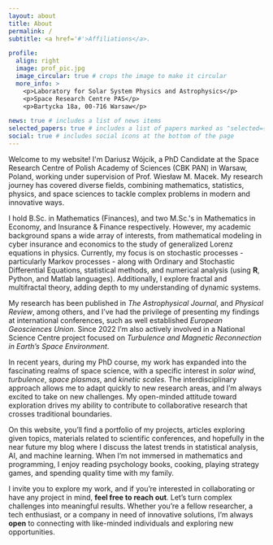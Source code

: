 ```yaml
---
layout: about
title: About
permalink: /
subtitle: <a href='#'>Affiliations</a>.

profile:
  align: right
  image: prof_pic.jpg
  image_circular: true # crops the image to make it circular
  more_info: >
    <p>Laboratory for Solar System Physics and Astrophysics</p>
    <p>Space Research Centre PAS</p>
    <p>Bartycka 18a, 00-716 Warsaw</p>

news: true # includes a list of news items
selected_papers: true # includes a list of papers marked as "selected={true}"
social: true # includes social icons at the bottom of the page
---
```


Welcome to my website! I'm Dariusz Wójcik, a PhD Candidate at the Space Research Centre of Polish Academy of Sciences (CBK PAN) in Warsaw, Poland, working under supervision of Prof. Wiesław M. Macek. My research journey has covered diverse fields, combining mathematics, statistics, physics, and space sciences to tackle complex problems in modern and innovative ways.

I hold B.Sc. in Mathematics (Finances), and two M.Sc.'s in Mathematics in Economy, and Insurance & Finance respectively. However, my academic background spans a wide array of interests, from mathematical modeling in cyber insurance and economics to the study of generalized Lorenz equations in physics. Currently, my focus is on stochastic processes - particularly Markov processes - along with Ordinary and Stochastic Differential Equations, statistical methods, and numerical analysis (using **R**, Python, and Matlab languages). Additionally, I explore fractal and multifractal theory, adding depth to my understanding of dynamic systems.

My research has been published in *The Astrophysical Journal*, and *Physical Review*, among others, and I’ve had the privilege of presenting my findings at international conferences, such as well established *European Geosciences Union*. Since 2022 I’m also actively involved in a National Science Centre project focused on *Turbulence and Magnetic Reconnection in Earth’s Space Environment*.

In recent years, during my PhD course, my work has expanded into the fascinating realms of space science, with a specific interest in *solar wind*, *turbulence*, *space plasmas*, and *kinetic scales*. The interdisciplinary approach allows me to adapt quickly to new research areas, and I’m always excited to take on new challenges. My open-minded attitude toward exploration drives my ability to contribute to collaborative research that crosses traditional boundaries.

On this website, you’ll find a portfolio of my projects, articles exploring given topics, materials related to scientific conferences, and hopefully in the near future my blog where I discuss the latest trends in statistical analysis, AI, and machine learning. When I’m not immersed in mathematics and programming, I enjoy reading psychology books, cooking, playing strategy games, and spending quality time with my family.

I invite you to explore my work, and if you’re interested in collaborating or have any project in mind, **feel free to reach out**. Let’s turn complex challenges into meaningful results. Whether you’re a fellow researcher, a tech enthusiast, or a company in need of innovative solutions, I’m always **open** to connecting with like-minded individuals and exploring new opportunities.


<!---

Write your biography here.  Link to your favorite [subreddit](http://reddit.com). You can put a picture in. The code is already in, just name your picture `prof_pic.jpg` and put it in the `img/` folder.

Put your address / P.O. box / other info right below your picture. You can also disable any of these elements by editing `profile` property of the YAML header of your `_pages/about.md`. Edit `_bibliography/papers.bib` and Jekyll will render your [publications page](/al-folio/publications/) automatically.

Link to your social media connections. This theme is set up to use [Font Awesome icons](https://fontawesome.com/) and [Academicons](https://jpswalsh.github.io/academicons/), like the ones below.
--->
